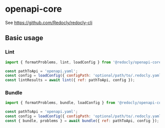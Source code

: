 # openapi-core

See https://github.com/Redocly/redocly-cli

## Basic usage

### Lint

```js
import { formatProblems, lint, loadConfig } from '@redocly/openapi-core';

const pathToApi = 'openapi.yaml';
const config = loadConfig({ configPath: 'optional/path/to/.redocly.yaml' });
const lintResults = await lint({ ref: pathToApi, config });
```

### Bundle

```js
import { formatProblems, bundle, loadConfig } from '@redocly/openapi-core';

const pathToApi = 'openapi.yaml';
const config = loadConfig({ configPath: 'optional/path/to/.redocly.yaml' });
const { bundle, problems } = await bundle({ ref: pathToApi, config });
```
